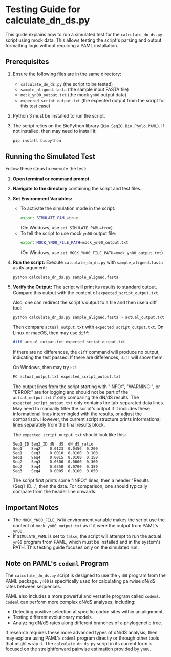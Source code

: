 # Testing Guide for calculate_dn_ds.py

This guide explains how to run a simulated test for the `calculate_dn_ds.py` script using mock data. This allows testing the script's parsing and output formatting logic without requiring a PAML installation.

## Prerequisites

1.  Ensure the following files are in the same directory:
    *   `calculate_dn_ds.py` (the script to be tested)
    *   `sample_aligned.fasta` (the sample input FASTA file)
    *   `mock_yn00_output.txt` (the mock `yn00` output data)
    *   `expected_script_output.txt` (the expected output from the script for this test case)

2.  Python 3 must be installed to run the script.
3.  The script relies on the BioPython library (`Bio.SeqIO`, `Bio.Phylo.PAML`). If not installed, then may need to install it:
    ```bash
    pip install biopython
    ```

## Running the Simulated Test

Follow these steps to execute the test:

1.  **Open terminal or command prompt.**

2.  **Navigate to the directory** containing the script and test files.

3.  **Set Environment Variables:**
    *   To activate the simulation mode in the script:
        ```bash
        export SIMULATE_PAML=true
        ```
        (On Windows, use `set SIMULATE_PAML=true`)
    *   To tell the script to use mock `yn00` output file:
        ```bash
        export MOCK_YN00_FILE_PATH=mock_yn00_output.txt
        ```
        (On Windows, use `set MOCK_YN00_FILE_PATH=mock_yn00_output.txt`)

4.  **Run the script:**
    Execute `calculate_dn_ds.py` with `sample_aligned.fasta` as its argument:
    ```bash
    python calculate_dn_ds.py sample_aligned.fasta
    ```

5.  **Verify the Output:**
    The script will print its results to standard output. Compare this output with the content of `expected_script_output.txt`.

    Also, one can redirect the script's output to a file and then use a diff tool:
    ```bash
    python calculate_dn_ds.py sample_aligned.fasta > actual_output.txt
    ```
    Then compare `actual_output.txt` with `expected_script_output.txt`. On Linux or macOS, then may use `diff`:
    ```bash
    diff actual_output.txt expected_script_output.txt
    ```
    If there are no differences, the `diff` command will produce no output, indicating the test passed. If there are differences, `diff` will show them.

    On Windows, then may try `FC`:
    ```bash
    FC actual_output.txt expected_script_output.txt
    ```

    The output lines from the script starting with "INFO:", "WARNING:", or "ERROR:" are for logging and should not be part of the `actual_output.txt` if only comparing the dN/dS results. The `expected_script_output.txt` only contains the tab-separated data lines. May need to manually filter the script's output if it includes these informational lines intermingled with the results, or adjust the comparison. However, the current script structure prints informational lines separately from the final results block.

    The `expected_script_output.txt` should look like this:
    ```
    Seq1_ID	Seq2_ID	dN	dS	dN_dS_ratio
    Seq1	Seq2	0.0123	0.0456	0.200
    Seq1	Seq3	0.0010	0.0100	0.100
    Seq1	Seq4	0.0015	0.0100	0.150
    Seq2	Seq3	0.0300	0.0600	0.300
    Seq2	Seq4	0.0350	0.0700	0.350
    Seq3	Seq4	0.0005	0.0100	0.050
    ```
    The script first prints some "INFO:" lines, then a header "Results (Seq1_ID...", then the data. For comparison, one should typically compare from the header line onwards.

## Important Notes
*   The `MOCK_YN00_FILE_PATH` environment variable makes the script use the content of `mock_yn00_output.txt` as if it were the output from PAML's `yn00`.
*   If `SIMULATE_PAML` is set to `false`, the script will attempt to run the actual `yn00` program from PAML, which must be installed and in the system's PATH. This testing guide focuses only on the simulated run.

## Note on PAML's `codeml` Program

The `calculate_dn_ds.py` script is designed to use the `yn00` program from the PAML package. `yn00` is specifically used for calculating pairwise dN/dS rates between sequences.

PAML also includes a more powerful and versatile program called `codeml`. `codeml` can perform more complex dN/dS analyses, including:
*   Detecting positive selection at specific codon sites within an alignment.
*   Testing different evolutionary models.
*   Analyzing dN/dS rates along different branches of a phylogenetic tree.

If research requires these more advanced types of dN/dS analysis, then may explore using PAML's `codeml` program directly or through other tools that might wrap it. The `calculate_dn_ds.py` script in its current form is focused on the straightforward pairwise estimation provided by `yn00`.
